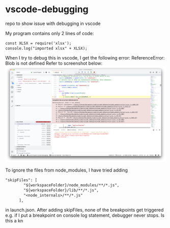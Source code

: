# vscode-debugging
repo to show issue with debugging in vscode

My program contains only 2 lines of code:
```
const XLSX = require('xlsx');
console.log("imported xlsx" + XLSX);
```

When I try to debug this in vscode, I get the following error:
ReferenceError: Blob is not defined
Refer to screenshot below:  
![Preview](https://github.com/cksachdev/docs/blob/master/vscode-debugging.png
)

To ignore the files from node_modules, I have tried adding 
```
"skipFiles": [
        "${workspaceFolder}/node_modules/**/*.js",
        "${workspaceFolder}/lib/**/*.js",
        "<node_internals>/**/*.js"
      ],
```
in launch.json. After adding skipFiles, none of the breakpoints get triggered e.g. if I put a breakpoint on console log statement, debugger never stops. Is this a kn